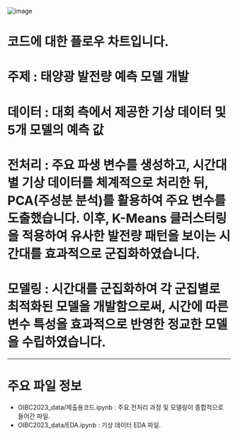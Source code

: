 ![image](https://github.com/user-attachments/assets/b4fb0518-db59-4c37-8fbc-e4ded246d7c1)
#  코드에 대한 플로우 차트입니다.

# 주제 :  태양광 발전량 예측 모델 개발
# 데이터 : 대회 측에서 제공한 기상 데이터 및 5개 모델의 예측 값
# 전처리 : 주요 파생 변수를 생성하고, 시간대별 기상 데이터를 체계적으로 처리한 뒤, PCA(주성분 분석)를 활용하여 주요 변수를 도출했습니다. 이후, K-Means 클러스터링을 적용하여 유사한 발전량 패턴을 보이는 시간대를 효과적으로 군집화하였습니다.
# 모델링 : 시간대를 군집화하여 각 군집별로 최적화된 모델을 개발함으로써, 시간에 따른 변수 특성을 효과적으로 반영한 정교한 모델을 수립하였습니다.

*****
# 주요 파일 정보
- OIBC2023_data/제출용코드.ipynb : 주요 전처리 과정 및 모델링이 종합적으로 들어간 파일.
- OIBC2023_data/EDA.ipynb : 기상 데이터 EDA 파일.
